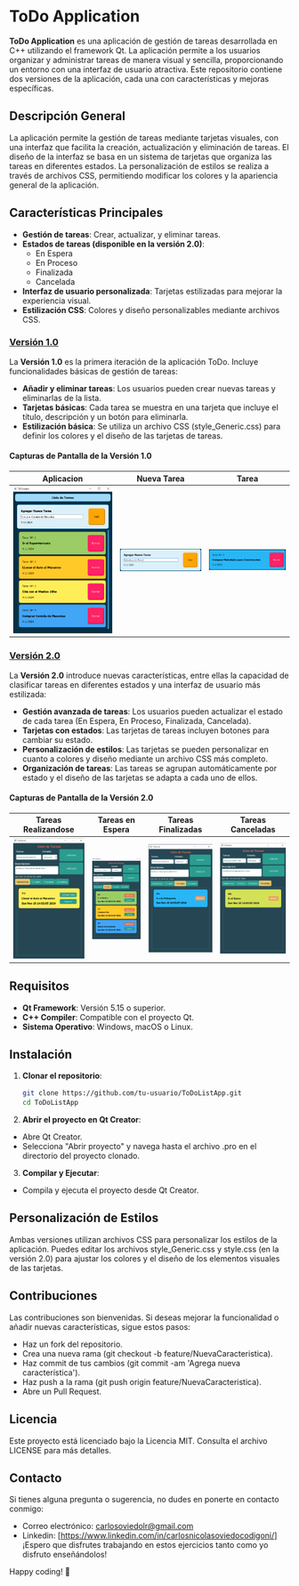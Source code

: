 # ToDo Application

**ToDo Application** es una aplicación de gestión de tareas desarrollada en C++ utilizando el framework Qt. La aplicación permite a los usuarios organizar y administrar tareas de manera visual y sencilla, proporcionando un entorno con una interfaz de usuario atractiva. Este repositorio contiene dos versiones de la aplicación, cada una con características y mejoras específicas.

## Descripción General
La aplicación permite la gestión de tareas mediante tarjetas visuales, con una interfaz que facilita la creación, actualización y eliminación de tareas. El diseño de la interfaz se basa en un sistema de tarjetas que organiza las tareas en diferentes estados. La personalización de estilos se realiza a través de archivos CSS, permitiendo modificar los colores y la apariencia general de la aplicación.

## Características Principales

- **Gestión de tareas**: Crear, actualizar, y eliminar tareas.
- **Estados de tareas (disponible en la versión 2.0)**:
  - En Espera
  - En Proceso
  - Finalizada
  - Cancelada
- **Interfaz de usuario personalizada**: Tarjetas estilizadas para mejorar la experiencia visual.
- **Estilización CSS**: Colores y diseño personalizables mediante archivos CSS.

### [Versión 1.0](./src/V1.0/README.md)
La **Versión 1.0** es la primera iteración de la aplicación ToDo. Incluye funcionalidades básicas de gestión de tareas:
- **Añadir y eliminar tareas**: Los usuarios pueden crear nuevas tareas y eliminarlas de la lista.
- **Tarjetas básicas**: Cada tarea se muestra en una tarjeta que incluye el título, descripción y un botón para eliminarla.
- **Estilización básica**: Se utiliza un archivo CSS (style_Generic.css) para definir los colores y el diseño de las tarjetas de tareas.
#### Capturas de Pantalla de la Versión 1.0
| **Aplicacion** | **Nueva Tarea** | **Tarea** |
|---|---|---|
| ![Aplicacion](https://github.com/CarlosOC/ToDoApp/blob/main/imagenes/V1.0/Aplicacion.png) | ![Nueva_Tarea](https://github.com/CarlosOC/ToDoApp/blob/main/imagenes/V1.0/NuevaTarea.png) | ![Tarea](https://github.com/CarlosOC/ToDoApp/blob/main/imagenes/V1.0/Tarea.png) |

### [Versión 2.0](./V2.0/README.md)

La **Versión 2.0** introduce nuevas características, entre ellas la capacidad de clasificar tareas en diferentes estados y una interfaz de usuario más estilizada:
- **Gestión avanzada de tareas**: Los usuarios pueden actualizar el estado de cada tarea (En Espera, En Proceso, Finalizada, Cancelada).
- **Tarjetas con estados**: Las tarjetas de tareas incluyen botones para cambiar su estado.
- **Personalización de estilos**: Las tarjetas se pueden personalizar en cuanto a colores y diseño mediante un archivo CSS más completo.
- **Organización de tareas**: Las tareas se agrupan automáticamente por estado y el diseño de las tarjetas se adapta a cada uno de ellos.

#### Capturas de Pantalla de la Versión 2.0
| **Tareas Realizandose** | **Tareas en Espera** | **Tareas Finalizadas** | **Tareas Canceladas** |
|---|---|---|---|
| ![Tareas_Realizandose](https://github.com/CarlosOC/ToDoApp/blob/main/imagenes/V2.0/Aplicacion_Realizandose.png) | ![Tareas_EnEspera](https://github.com/CarlosOC/ToDoApp/blob/main/imagenes/V2.0/Aplicacion_EnEspera.png) | ![Tareas_Finalizadas](https://github.com/CarlosOC/ToDoApp/blob/main/imagenes/V2.0/Aplicacion_Finalizada.png) | ![Tareas_Canceladas](https://github.com/CarlosOC/ToDoApp/blob/main/imagenes/V2.0/Aplicacion_Cancelada.png) |
## Requisitos

- **Qt Framework**: Versión 5.15 o superior.
- **C++ Compiler**: Compatible con el proyecto Qt.
- **Sistema Operativo**: Windows, macOS o Linux.

## Instalación

1. **Clonar el repositorio**:
   ```bash
   git clone https://github.com/tu-usuario/ToDoListApp.git
   cd ToDoListApp
2. **Abrir el proyecto en Qt Creator**:
- Abre Qt Creator.
- Selecciona "Abrir proyecto" y navega hasta el archivo .pro en el directorio del proyecto clonado.
3. **Compilar y Ejecutar**:
- Compila y ejecuta el proyecto desde Qt Creator.

## Personalización de Estilos
Ambas versiones utilizan archivos CSS para personalizar los estilos de la aplicación. Puedes editar los archivos style_Generic.css y style.css (en la versión 2.0) para ajustar los colores y el diseño de los elementos visuales de las tarjetas.

## Contribuciones
Las contribuciones son bienvenidas. Si deseas mejorar la funcionalidad o añadir nuevas características, sigue estos pasos:
- Haz un fork del repositorio.
- Crea una nueva rama (git checkout -b feature/NuevaCaracteristica).
- Haz commit de tus cambios (git commit -am 'Agrega nueva característica').
- Haz push a la rama (git push origin feature/NuevaCaracteristica).
- Abre un Pull Request.

## Licencia
Este proyecto está licenciado bajo la Licencia MIT. Consulta el archivo LICENSE para más detalles.

## Contacto
Si tienes alguna pregunta o sugerencia, no dudes en ponerte en contacto conmigo:
- Correo electrónico: carlosoviedolr@gmail.com
- Linkedin: [https://www.linkedin.com/in/carlosnicolasoviedocodigoni/]
¡Espero que disfrutes trabajando en estos ejercicios tanto como yo disfruto enseñándolos!

Happy coding! 🚀
